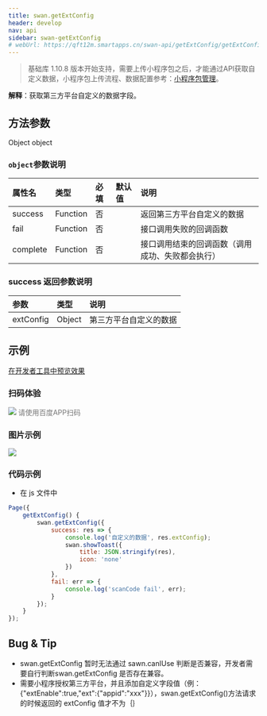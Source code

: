 ```yaml
---
title: swan.getExtConfig
header: develop
nav: api
sidebar: swan-getExtConfig
# webUrl: https://qft12m.smartapps.cn/swan-api/getExtConfig/getExtConfig
---
```



>基础库 1.10.8 版本开始支持，需要上传小程序包之后，才能通过API获取自定义数据，小程序包上传流程、数据配置参考：[小程序包管理](https://smartprogram.baidu.com/docs/third/apppage/)。


**解释**：获取第三方平台自定义的数据字段。

 
## 方法参数 

Object object

### `object`参数说明  

|属性名 |类型  |必填 | 默认值 |说明|
|:---- |:---- |:---- |:----|:----|
|success| Function |   否 | | 返回第三方平台自定义的数据|
|fail  |  Function |   否  | |接口调用失败的回调函数|
|complete   | Function   | 否 | |  接口调用结束的回调函数（调用成功、失败都会执行）|

### success 返回参数说明  

|参数 | 类型 | 说明|
|:---- | :---- | :---- | 
|extConfig |  Object | 第三方平台自定义的数据 |
## 示例

<a href="swanide://fragment/8193f2d5f3f69834261c1809c72c36071574154522656" title="在开发者工具中预览效果" target="_self">在开发者工具中预览效果</a>



### 扫码体验

<div class='scan-code-container'>
    <img src="https://b.bdstatic.com/miniapp/assets/images/doc_demo/pages_getExtConfig.png" class="demo-qrcode-image" />
    <font color=#777 12px>请使用百度APP扫码</font>
</div>


 ###  图片示例 
<div class="m-doc-custom-examples">
    <div class="m-doc-custom-examples-correct">
        <img src="https://b.bdstatic.com/miniapp/images/getExtConfig1.gif">
    </div>
    <div class="m-doc-custom-examples-correct">
        <img src=" ">
    </div>
    <div class="m-doc-custom-examples-correct">
        <img src=" ">
    </div>     
</div>

### 代码示例 


* 在 js 文件中

```js
Page({
    getExtConfig() {
        swan.getExtConfig({
            success: res => {
                console.log('自定义的数据', res.extConfig);
                swan.showToast({
                    title: JSON.stringify(res),
                    icon: 'none'
                })
            },
            fail: err => {
                console.log('scanCode fail', err);
            }
        });
    }
});
```



## Bug & Tip 

* swan.getExtConfig 暂时无法通过 sawn.canIUse 判断是否兼容，开发者需要自行判断swan.getExtConfig 是否存在兼容。
* 需要小程序授权第三方平台，并且添加自定义字段值（例：{"extEnable":true,"ext":{"appid":"xxx"}}），swan.getExtConfig()方法请求的时候返回的 extConfig 值才不为｛｝

